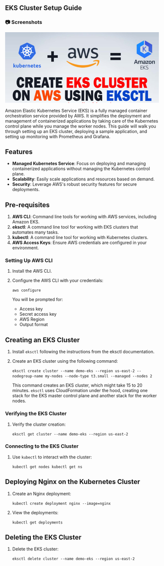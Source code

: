 
## EKS Cluster Setup Guide
### :camera: Screenshots
 <div align="center"> 
  <img src="./assets/EKS-CLuster.png" alt="screenshot" />
</div>

Amazon Elastic Kubernetes Service (EKS) is a fully managed container orchestration service provided by AWS. It simplifies the deployment and management of containerized applications by taking care of the Kubernetes control plane while you manage the worker nodes. This guide will walk you through setting up an EKS cluster, deploying a sample application, and setting up monitoring with Prometheus and Grafana.

Features
--------

-   **Managed Kubernetes Service**: Focus on deploying and managing containerized applications without managing the Kubernetes control plane.
-   **Scalability**: Easily scale applications and resources based on demand.
-   **Security**: Leverage AWS's robust security features for secure deployments.

Pre-requisites
--------------

1.  **AWS CLI**: Command line tools for working with AWS services, including Amazon EKS.
2.  **eksctl**: A command line tool for working with EKS clusters that automates many tasks.
3.  **kubectl**: A command line tool for working with Kubernetes clusters.
4.  **AWS Access Keys**: Ensure AWS credentials are configured in your environment.

### Setting Up AWS CLI

1.  Install the AWS CLI.
2.  Configure the AWS CLI with your credentials:
    
    `aws configure`
    
    You will be prompted for:
    -   Access key
    -   Secret access key
    -   AWS Region
    -   Output format

Creating an EKS Cluster
-----------------------

1.  Install `eksctl` following the instructions from the eksctl documentation.
2.  Create an EKS cluster using the following command:

    `eksctl create cluster --name demo-eks --region us-east-2 --nodegroup-name my-nodes --node-type t3.small --managed --nodes 2`

    This command creates an EKS cluster, which might take 15 to 20 minutes. `eksctl` uses CloudFormation under the hood, creating one stack for the EKS master control plane and another stack for the worker nodes.

### Verifying the EKS Cluster

1.  Verify the cluster creation:

    `eksctl get cluster --name demo-eks --region us-east-2`

### Connecting to the EKS Cluster

1.  Use `kubectl` to interact with the cluster:

    `kubectl get nodes
    kubectl get ns`

Deploying Nginx on the Kubernetes Cluster
-----------------------------------------

1.  Create an Nginx deployment:

    `kubectl create deployment nginx --image=nginx`

2.  View the deployments:

    `kubectl get deployments`

Deleting the EKS Cluster
------------------------

1.  Delete the EKS cluster:

    `eksctl delete cluster --name demo-eks --region us-east-2`
